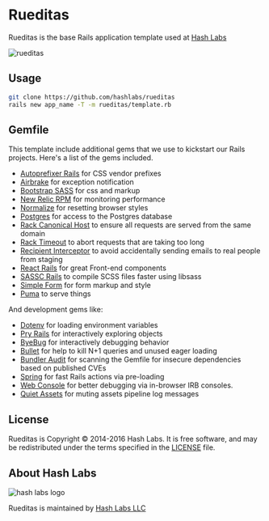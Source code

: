 # Rueditas

Rueditas is the base Rails application template used at [Hash Labs](https://www.hashlabs.com)

![rueditas](http://mla-s1-p.mlstatic.com/bicicletas-halley-para-ninos-19057-playera-rueditas-rod-16-13682-MLA87487077_3161-O.jpg)

## Usage

```bash
git clone https://github.com/hashlabs/rueditas
rails new app_name -T -m rueditas/template.rb
```

## Gemfile

This template include additional gems that we use to kickstart our Rails projects. Here's a list of the gems included.

* [Autoprefixer Rails](https://github.com/ai/autoprefixer-rails) for CSS vendor prefixes
* [Airbrake](https://github.com/airbrake/airbrake) for exception notification
* [Bootstrap SASS](https://github.com/twbs/bootstrap-sass) for css and
  markup
* [New Relic RPM](https://github.com/newrelic/rpm) for monitoring performance
* [Normalize](https://necolas.github.io/normalize.css/) for resetting browser styles
* [Postgres](https://github.com/ged/ruby-pg) for access to the Postgres database
* [Rack Canonical Host](https://github.com/tylerhunt/rack-canonical-host) to
  ensure all requests are served from the same domain
* [Rack Timeout](https://github.com/heroku/rack-timeout) to abort requests that are
  taking too long
* [Recipient Interceptor](https://github.com/croaky/recipient_interceptor) to
  avoid accidentally sending emails to real people from staging
* [React Rails](https://github.com/reactjs/react-rails) for great Front-end components
* [SASSC Rails](https://github.com/sass/sassc-rails) to compile SCSS
  files faster using libsass
* [Simple Form](https://github.com/plataformatec/simple_form) for form markup
  and style
* [Puma](https://github.com/puma/puma) to serve things

And development gems like:

* [Dotenv](https://github.com/bkeepers/dotenv) for loading environment variables
* [Pry Rails](https://github.com/rweng/pry-rails) for interactively exploring
  objects
* [ByeBug](https://github.com/deivid-rodriguez/byebug) for interactively
  debugging behavior
* [Bullet](https://github.com/flyerhzm/bullet) for help to kill N+1 queries and
  unused eager loading
* [Bundler Audit](https://github.com/rubysec/bundler-audit) for scanning the
  Gemfile for insecure dependencies based on published CVEs
* [Spring](https://github.com/rails/spring) for fast Rails actions via
  pre-loading
* [Web Console](https://github.com/rails/web-console) for better debugging via
  in-browser IRB consoles.
* [Quiet Assets](https://github.com/evrone/quiet_assets) for muting assets
  pipeline log messages

## License

Rueditas is Copyright © 2014-2016 Hash Labs. It is free software, and may be redistributed under the terms specified in the [LICENSE](/LICENSE) file.

## About Hash Labs

![hash labs logo](https://projects.invisionapp.com/assets/609036/7955492/AD8F5CE34B46D3F4AAC9175DE01DAFF8976C40BEDE3F7211CCA01AA5BAA7376E/thumbnail)

Rueditas is maintained by [Hash Labs LLC](https://www.hashlabs.com)
